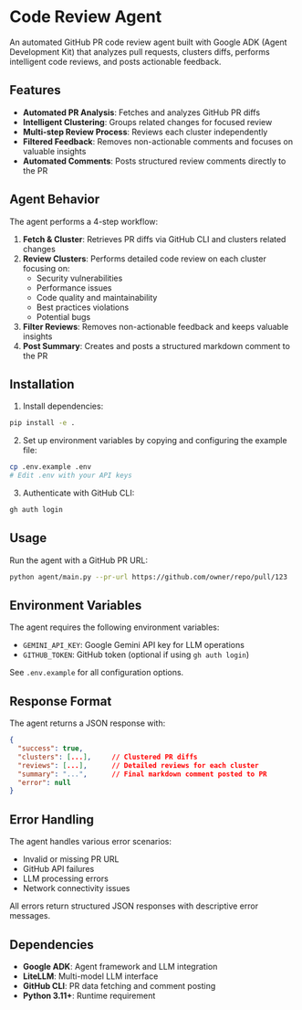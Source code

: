 # Code Review Agent

An automated GitHub PR code review agent built with Google ADK (Agent Development Kit) that analyzes pull requests, clusters diffs, performs intelligent code reviews, and posts actionable feedback.

## Features

- **Automated PR Analysis**: Fetches and analyzes GitHub PR diffs
- **Intelligent Clustering**: Groups related changes for focused review
- **Multi-step Review Process**: Reviews each cluster independently
- **Filtered Feedback**: Removes non-actionable comments and focuses on valuable insights
- **Automated Comments**: Posts structured review comments directly to the PR

## Agent Behavior

The agent performs a 4-step workflow:

1. **Fetch & Cluster**: Retrieves PR diffs via GitHub CLI and clusters related changes
2. **Review Clusters**: Performs detailed code review on each cluster focusing on:
   - Security vulnerabilities
   - Performance issues
   - Code quality and maintainability
   - Best practices violations
   - Potential bugs
3. **Filter Reviews**: Removes non-actionable feedback and keeps valuable insights
4. **Post Summary**: Creates and posts a structured markdown comment to the PR

## Installation

1. Install dependencies:
```bash
pip install -e .
```

2. Set up environment variables by copying and configuring the example file:
```bash
cp .env.example .env
# Edit .env with your API keys
```

3. Authenticate with GitHub CLI:
```bash
gh auth login
```

## Usage

Run the agent with a GitHub PR URL:

```bash
python agent/main.py --pr-url https://github.com/owner/repo/pull/123
```

## Environment Variables

The agent requires the following environment variables:

- `GEMINI_API_KEY`: Google Gemini API key for LLM operations
- `GITHUB_TOKEN`: GitHub token (optional if using `gh auth login`)

See `.env.example` for all configuration options.

## Response Format

The agent returns a JSON response with:

```json
{
  "success": true,
  "clusters": [...],     // Clustered PR diffs
  "reviews": [...],      // Detailed reviews for each cluster  
  "summary": "...",      // Final markdown comment posted to PR
  "error": null
}
```

## Error Handling

The agent handles various error scenarios:
- Invalid or missing PR URL
- GitHub API failures
- LLM processing errors
- Network connectivity issues

All errors return structured JSON responses with descriptive error messages.

## Dependencies

- **Google ADK**: Agent framework and LLM integration
- **LiteLLM**: Multi-model LLM interface
- **GitHub CLI**: PR data fetching and comment posting
- **Python 3.11+**: Runtime requirement